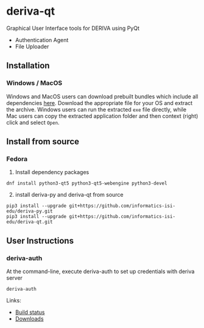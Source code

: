 # deriva-qt

Graphical User Interface tools for DERIVA using PyQt

* Authentication Agent
* File Uploader

## Installation
### Windows / MacOS
Windows and MacOS users can download prebuilt bundles which include all dependencies [here](https://github.com/informatics-isi-edu/deriva-qt/releases). Download the appropriate file for your OS and extract the archive. Windows users can run the extracted `exe` file directly, while Mac users can copy the extracted application folder and then context (right) click and select `Open`.

## Install from source
### Fedora

1. Install dependency packages 

```
dnf install python3-qt5 python3-qt5-webengine python3-devel 
```

2. install deriva-py and deriva-qt from source

```
pip3 install --upgrade git+https://github.com/informatics-isi-edu/deriva-py.git
pip3 install --upgrade git+https://github.com/informatics-isi-edu/deriva-qt.git
```


## User Instructions 

### deriva-auth

At the command-line, execute deriva-auth to set up credentials with deriva server

```
deriva-auth
```


Links:
* [Build status](http://buildbot.isrd.isi.edu/)
* [Downloads](http://buildbot.isrd.isi.edu/~buildbot/deriva-qt/)
